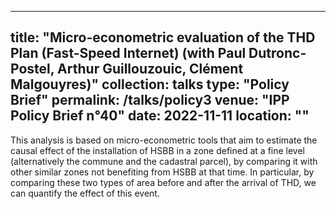 
---
title: "Micro-econometric evaluation of the THD Plan (Fast-Speed Internet) (with Paul Dutronc-Postel, Arthur Guillouzouic, Clément Malgouyres)" 
collection: talks 
type: "Policy Brief" 
permalink: /talks/policy3
venue: "IPP Policy Brief n°40"
date: 2022-11-11
location: ""
---

This analysis is based on micro-econometric tools that aim to estimate the causal effect of the installation of HSBB in a zone defined at a fine level (alternatively the commune and the cadastral parcel), by comparing it with other similar zones not benefiting from HSBB at that time. In particular, by comparing these two types of area before and after the arrival of THD, we can quantify the effect of this event.
